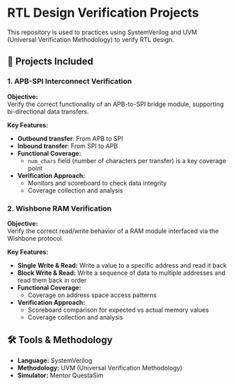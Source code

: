 # RTL Design Verification Projects

This repository is used to practices using SystemVerilog and UVM (Universal Verification Methodology) to verify RTL design.

## 📁 Projects Included

### 1. APB-SPI Interconnect Verification

**Objective:**  
Verify the correct functionality of an APB-to-SPI bridge module, supporting bi-directional data transfers.

**Key Features:**
- **Outbound transfer**: From APB to SPI
- **Inbound transfer**: From SPI to APB
- **Functional Coverage:** 
  - `num_chars` field (number of characters per transfer) is a key coverage point
- **Verification Approach:**
  - Monitors and scoreboard to check data integrity
  - Coverage collection and analysis

### 2. Wishbone RAM Verification

**Objective:**  
Verify the correct read/write behavior of a RAM module interfaced via the Wishbone protocol.

**Key Features:**
- **Single Write & Read:** Write a value to a specific address and read it back
- **Block Write & Read:** Write a sequence of data to multiple addresses and read them back in order
- **Functional Coverage:**
  - Coverage on address space access patterns
- **Verification Approach:**
  - Scoreboard comparison for expected vs actual memory values
  - Coverage collection and analysis

## 🛠️ Tools & Methodology

- **Language:** SystemVerilog
- **Methodology:** UVM (Universal Verification Methodology)
- **Simulator:** Mentor QuestaSim
